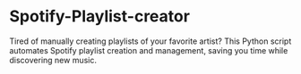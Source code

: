 # Spotify-Playlist-creator
Tired of manually creating playlists of your favorite artist? This Python script automates Spotify playlist creation  and management, saving you time while discovering new music.
